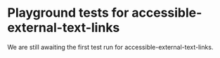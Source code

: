 # Playground tests for accessible-external-text-links
We are still awaiting the first test run for accessible-external-text-links.
